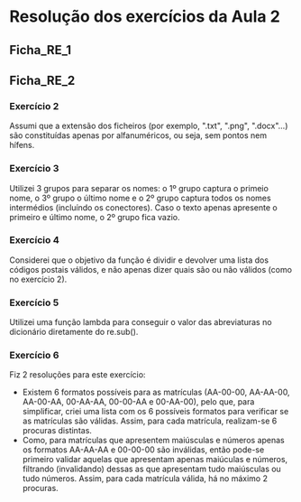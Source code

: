 # Resolução dos exercícios da Aula 2

## Ficha_RE_1



## Ficha_RE_2

### Exercício 2
Assumi que a extensão dos ficheiros (por exemplo, ".txt", ".png", ".docx"...) são constituídas apenas por alfanuméricos, ou seja, sem pontos nem hífens.

### Exercício 3
Utilizei 3 grupos para separar os nomes: o 1º grupo captura o primeio nome, o 3º grupo o último nome e o 2º grupo captura todos os nomes intermédios (incluíndo os conectores). Caso o texto apenas apresente o primeiro e último nome, o 2º grupo fica vazio.

### Exercício 4
Considerei que o objetivo da função é dividir e devolver uma lista dos códigos postais válidos, e não apenas dizer quais são ou não válidos (como no exercício 2).

### Exercício 5
Utilizei uma função lambda para conseguir o valor das abreviaturas no dicionário diretamente do re.sub().

### Exercício 6
Fiz 2 resoluções para este exercício:
- Existem 6 formatos possíveis para as matrículas (AA-00-00, AA-AA-00, AA-00-AA, 00-AA-AA, 00-00-AA e 00-AA-00), pelo que, para simplificar, criei uma lista com os 6 possíveis formatos para verificar se as matrículas são válidas. Assim, para cada matrícula, realizam-se 6 procuras distintas.
- Como, para matrículas que apresentem maiúsculas e números apenas os formatos AA-AA-AA e 00-00-00 são inválidas, então pode-se primeiro validar aquelas que apresentam apenas maiúculas e números, filtrando (invalidando) dessas as que apresentam tudo maiúsculas ou tudo números. Assim, para cada matrícula válida, há no máximo 2 procuras.